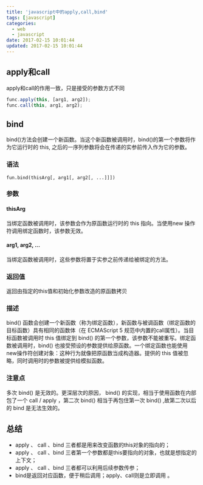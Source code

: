 ```yaml
---
title: 'javascript中的apply,call,bind'
tags: [javascript]
categories:
  - web
  - javascript
date: 2017-02-15 10:01:44
updated: 2017-02-15 10:01:44
---
```


## apply和call
apply和call的作用一致，只是接受的参数方式不同
```javascript
func.apply(this, [arg1, arg2]);
func.call(this, arg1, arg2);
```

## bind
bind()方法会创建一个新函数。当这个新函数被调用时，bind()的第一个参数将作为它运行时的 this, 之后的一序列参数将会在传递的实参前传入作为它的参数。

### 语法
`fun.bind(thisArg[, arg1[, arg2[, ...]]])`
### 参数

#### thisArg
当绑定函数被调用时，该参数会作为原函数运行时的 this 指向。当使用new 操作符调用绑定函数时，该参数无效。
#### arg1, arg2, ...
当绑定函数被调用时，这些参数将置于实参之前传递给被绑定的方法。
### 返回值
返回由指定的this值和初始化参数改造的原函数拷贝

### 描述
bind() 函数会创建一个新函数（称为绑定函数），新函数与被调函数（绑定函数的目标函数）具有相同的函数体（在 ECMAScript 5 规范中内置的call属性）。当目标函数被调用时 this 值绑定到 bind() 的第一个参数，该参数不能被重写。绑定函数被调用时，bind() 也接受预设的参数提供给原函数。一个绑定函数也能使用new操作符创建对象：这种行为就像把原函数当成构造器。提供的 this 值被忽略，同时调用时的参数被提供给模拟函数。

### 注意点
多次 bind() 是无效的。更深层次的原因， bind() 的实现，相当于使用函数在内部包了一个 call / apply ，第二次 bind() 相当于再包住第一次 bind() ,故第二次以后的 bind 是无法生效的。

## 总结
- apply 、 call 、bind 三者都是用来改变函数的this对象的指向的；
- apply 、 call 、bind 三者第一个参数都是this要指向的对象，也就是想指定的上下文；
- apply 、 call 、bind 三者都可以利用后续参数传参；
- bind是返回对应函数，便于稍后调用；apply、call则是立即调用 。
